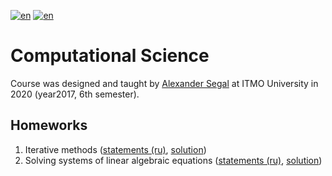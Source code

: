 [![en](https://img.shields.io/badge/lang-en-red.svg)](README.md) [![en](https://img.shields.io/badge/lang-ru-blue.svg)](README.ru.md)

# Computational Science

Course was designed and taught by [Alexander Segal](https://ntv.ifmo.ru/en/person/3188/segal_aleksandr_solomonovich.htm) at ITMO University in 2020 (year2017, 6th semester).

## Homeworks

1. Iterative methods ([statements (ru)](hw01-iterational/tasks.pdf), [solution](hw01-iterational))
2. Solving systems of linear algebraic equations ([statements (ru)](hw02-matrix/tasks.pdf), [solution](hw02-matrix))
